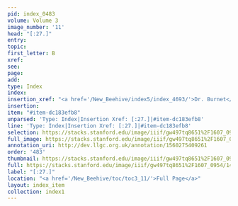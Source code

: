 ```yaml
---
pid: index_0483
volume: Volume 3
image_number: '11'
head: "[:27.]"
entry: 
topic: 
first_letter: B
xref: 
see: 
page: 
add: 
type: Index
index: 
insertion_xref: "<a href='/New_Beehive/index5/index_4693/'>Dr. Burnet</a>"
insertion: 
item: "#item-dc183efb8"
unparsed: 'Type: Index|Insertion Xref: [:27.]|#item-dc183efb8'
line: 'Type: Index|Insertion Xref: [:27.]|#item-dc183efb8'
selection: https://stacks.stanford.edu/image/iiif/gw497tq8651%2F1607_0954/1413,1596,152,88/full/0/default.jpg
full_image: https://stacks.stanford.edu/image/iiif/gw497tq8651%2F1607_0954/full/full/0/default.jpg
annotation_uri: http://dev.llgc.org.uk/annotation/1560275409261
order: '483'
thumbnail: https://stacks.stanford.edu/image/iiif/gw497tq8651%2F1607_0954/1413,1596,152,88/150,/0/default.jpg
full: https://stacks.stanford.edu/image/iiif/gw497tq8651%2F1607_0954/1413,1596,152,88/full/0/default.jpg
label: "[:27.]"
location: "<a href='/New_Beehive/toc/toc3_11/'>Full Page</a>"
layout: index_item
collection: index1
---
```

